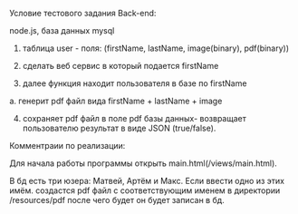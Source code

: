 Условие тестового задания Back-end:

node.js, база данных mysql

1. таблица user - поля: (firstName, lastName, image(binary), pdf(binary))

2. сделать веб сервис в который подается firstName

3. далее функция находит пользователя в базе по firstName

a. генерит pdf файл вида firstName + lastName + image

4. сохраняет pdf файл в поле pdf базы данных- возвращает пользователю результат в виде JSON (true/false).

Комментраии по реализации:

Для начала работы программы открыть main.html(/views/main.html).

В бд есть три юзера: Матвей, Артём и Макс. Если ввести одно из этих имём. создастся pdf файл с соответствующим именем в директории /resources/pdf после чего будет он будет записан в бд.